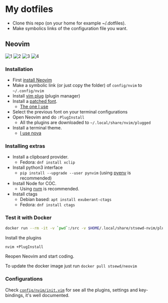 # My dotfiles

- Clone this repo (on your home for example ~/.dotfiles).
- Make symbolics links of the configuration file you want.

## Neovim

![1](https://user-images.githubusercontent.com/4975310/58529932-53ac5a00-81a2-11e9-8ca2-99d22e5a6ca5.png)
![2](https://user-images.githubusercontent.com/4975310/58529933-53ac5a00-81a2-11e9-9a59-ded48913cd1b.png)
![3](https://user-images.githubusercontent.com/4975310/58529934-5444f080-81a2-11e9-8a03-4c8bd2329a34.png)
![4](https://user-images.githubusercontent.com/4975310/58529935-5444f080-81a2-11e9-8c1d-9f1f7b8bc80d.png)

### Installation

- First [install Neovim](https://github.com/neovim/neovim/wiki/Installing-Neovim)
- Make a symbolic link (or just copy the folder) of `config/nvim` to `~/.config/nvim`
- Install [vim plug](https://github.com/junegunn/vim-plug#neovim) (plugin manager)
- Install a [patched font](https://github.com/ryanoasis/nerd-fonts).
  - [The one I use](https://github.com/ryanoasis/nerd-fonts/blob/master/patched-fonts/Noto/Mono/complete/Noto%20Mono%20Nerd%20Font%20Complete.ttf)
- Select the previous font on your terminal configurations
- Open Neovim and do `:PlugInstall`
   - All the plugins are downloaded to `~/.local/share/nvim/plugged`
- Install a terminal theme.
  - [I use nova](https://github.com/agarrharr/nova-gnome-terminal#installation)

### Installing extras

- Install a clipboard provider.
  - Fedora: `dnf install xclip`
- Install python3 interface
  - `pip install --upgrade --user pynvim` (using [pyenv](https://github.com/pyenv/pyenv-installer) is recommended)
- Install Node for COC. 
  - Using [nvm](https://github.com/nvm-sh/nvm#installation-and-update) is recommended.
- Install ctags
  - Debian based: `apt install exuberant-ctags`
  - Fedora: `dnf install ctags`

### Test it with Docker

```bash
docker run --rm -it -v `pwd`:/src -v $HOME/.local/share/stsewd-nvim/plugged:/root/.local/share/nvim/plugged stsewd/neovim
```

Install the plugins

```bash
nvim +PlugInstall
```

Reopen Neovim and start coding.

To update the docker image just run `docker pull stsewd/neovim`

### Configurations

Check [`config/nvim/init.vim`](config/nvim/init.vim) for see all the plugins, settings and key-bindings, it's well documented.
